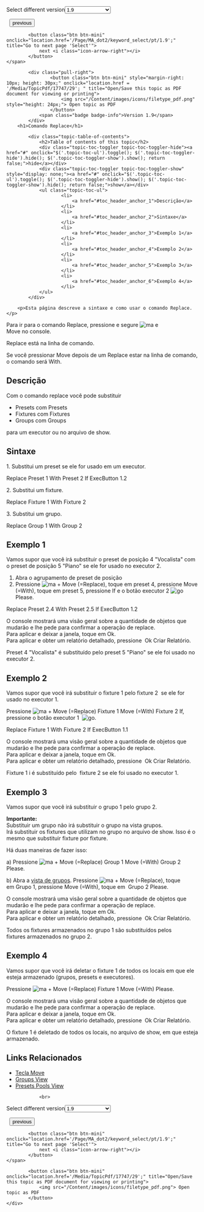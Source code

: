 
<div class="topic-navigation">

<div class="pull-right">
	<span class="pull-left">


<div class="pull-left">
<form action="/Topic/SetCurrentVersionNumber" class="form-inline" id="frmTagSelector" method="post">	<span class="form-mini">
		<div class="input-prepend"><span class="add-on">Select different version</span><select autocomplete="off" id="versionNumberId" name="versionNumberId" onchange="$(this).closest('#frmTagSelector').submit();" style="width: 120px;"><option value="">- latest -</option>
<option value="3">1.1</option>
<option value="7">1.2</option>
<option value="12">1.3</option>
<option value="16">1.5</option>
<option selected="selected" value="29">1.9</option>
</select></div>
		<input data-val="true" data-val-number="The field Int32 must be a number." data-val-required="The Int32 field is required." id="ProductId" name="ProductId" type="hidden" value="7">
		<input id="CurrentGuid" name="CurrentGuid" type="hidden" value="a1cb6158-ef18-4682-93a0-68f2761e4808">
	</span>
</form></div>&nbsp;	</span>
	<span class="pull-right" style="white-space: nowrap;">
			<button class="btn btn-mini" onclick="location.href='/Page/MA_dot2/keyword_remove/pt/1.9'; " title="Go to previous page 'Remove'">
				<i class="icon-arrow-left"></i> previous
			</button>

			<button class="btn btn-mini" onclick="location.href='/Page/MA_dot2/keyword_select/pt/1.9';" title="Go to next page 'Select'">
				next <i class="icon-arrow-right"></i> 
			</button>
	</span>
</div>
<div class="clear-fix" style="margin-bottom: 10px"></div>
</div>

		
			<div class="pull-right">
					<button class="btn btn-mini" style="margin-right: 10px; height: 30px;" onclick="location.href = '/Media/TopicPdf/17747/29'; " title="Open/Save this topic as PDF document for viewing or printing">
						<img src="/Content/images/icons/filetype_pdf.png" style="height: 24px;"> Open topic as PDF
					</button>
				<span class="badge badge-info">Version 1.9</span>
			</div>
		<h1>Comando Replace</h1>

			<div class="topic-table-of-contents">
				<h2>Table of contents of this topic</h2>
				<div class="topic-toc-toggler topic-toc-toggler-hide"><a href="#" onclick="$('.topic-toc-ul').toggle(); $('.topic-toc-toggler-hide').hide(); $('.topic-toc-toggler-show').show(); return false;">hide</a></div>
				<div class="topic-toc-toggler topic-toc-toggler-show" style="display: none;"><a href="#" onclick="$('.topic-toc-ul').toggle(); $('.topic-toc-toggler-hide').show(); $('.topic-toc-toggler-show').hide(); return false;">show</a></div>
				<ul class="topic-toc-ul">
						<li>
							<a href="#toc_header_anchor_1">Descrição</a>
						</li>
						<li>
							<a href="#toc_header_anchor_2">Sintaxe</a>
						</li>
						<li>
							<a href="#toc_header_anchor_3">Exemplo 1</a>
						</li>
						<li>
							<a href="#toc_header_anchor_4">Exemplo 2</a>
						</li>
						<li>
							<a href="#toc_header_anchor_5">Exemplo 3</a>
						</li>
						<li>
							<a href="#toc_header_anchor_6">Exemplo 4</a>
						</li>
				</ul>
			</div>

		<p>Esta página descreve a sintaxe e como usar o comando Replace.</p>

<p>Para ir para o comando Replace, pressione e segure&nbsp;<span class="hardkey"><img alt="ma" src="/Media/Mlg/ma.png"></span> e <span class="hardkey">Move</span>&nbsp;no&nbsp;console.</p>

<p>Replace&nbsp;está na linha de comando.</p>

<p>Se você pressionar&nbsp;<span class="hardkey">Move</span> depois de um&nbsp;<span class="syntax">Replace</span>&nbsp;estar na linha de comando, o comando será&nbsp;<span class="syntax">With</span>.</p>

<a name="toc_header_anchor_1" id="toc_header_anchor_1" class="topic-toc-item"></a><h2>Descrição</h2>

<p>Com o comando replace você pode substituir&nbsp;</p>

<ul>
	<li>Presets com&nbsp;Presets</li>
	<li>Fixtures com&nbsp;Fixtures</li>
	<li>Groups com&nbsp;Groups</li>
</ul>

<p>para um executor ou no arquivo de show.</p>

<a name="toc_header_anchor_2" id="toc_header_anchor_2" class="topic-toc-item"></a><h2>Sintaxe</h2>

<p>1. Substitui um preset se ele for usado em um executor.</p>

<div class="cl_input">Replace Preset 1 With Preset 2 If ExecButton 1.2</div>

<p>2. Substitui um&nbsp;fixture.</p>

<div class="cl_input">Replace Fixture 1 With Fixture 2</div>

<p>3. Substitui um grupo.</p>

<div class="cl_input">Replace Group 1 With Group 2</div>

<a name="toc_header_anchor_3" id="toc_header_anchor_3" class="topic-toc-item"></a><h2>Exemplo 1</h2>

<p>Vamos supor que você irá substituir o preset de posição 4 "Vocalista" com o preset de posição 5 "Piano" se ele for usado no executor 2.</p>

<ol>
	<li>Abra o agrupamento de preset de posição</li>
	<li>Pressione&nbsp;<span class="hardkey"><img alt="ma" src="/Media/Mlg/ma_1.png"></span> + <span class="hardkey">Move</span> (=Replace), toque em&nbsp;<span class="softkey">preset 4</span>, pressione&nbsp;<span class="hardkey">Move</span> (=With), toque em&nbsp;<span class="softkey">preset 5</span>, pressione&nbsp;<span class="hardkey">If</span> e o botão executor 2&nbsp;<span class="hardkey"><img alt="go" src="/Media/Mlg/go_1.png"></span> <span class="hardkey">Please</span>.</li>
</ol>

<div class="cl_input">Replace Preset 2.4 With Preset 2.5 If ExecButton 1.2</div>

<p>O console mostrará uma visão geral sobre a quantidade de objetos que mudarão e lhe pede para confirmar a operação de replace.&nbsp;<br>
Para aplicar e deixar a janela, toque em​ <span class="softkey">Ok</span>.<br>
Para aplicar e obter um relatório detalhado, pressione&nbsp;​ <span class="softkey">Ok Criar Relatório</span>.</p>

<p>Preset 4 "Vocalista" é substituído pelo preset 5 "Piano" se ele foi usado no executor 2.</p>

<a name="toc_header_anchor_4" id="toc_header_anchor_4" class="topic-toc-item"></a><h2>Exemplo 2</h2>

<p>Vamos supor que você irá substituir o&nbsp;fixture&nbsp;1&nbsp;pelo&nbsp;fixture&nbsp;2&nbsp; se ele for usado no executor 1.</p>

<p>Pressione&nbsp;<span class="hardkey"><img alt="ma" src="/Media/Mlg/ma_1.png"></span> + <span class="hardkey">Move</span> (=Replace) <span class="hardkey">Fixture</span> <span class="hardkey">1</span> <span class="hardkey">Move</span> (=With) <span class="hardkey">Fixture</span> <span class="hardkey">2</span> <span class="hardkey">If</span>, pressione o botão executor&nbsp;1&nbsp;​&nbsp;<span class="hardkey"><img alt="go" src="/Media/Mlg/go_1.png"></span>.</p>

<div class="cl_input">Replace Fixture 1 With Fixture 2 If ExecButton 1.1</div>

<p>O console mostrará uma visão geral sobre a quantidade de objetos que mudarão e lhe pede para confirmar a operação de&nbsp;replace.&nbsp;<br>
Para aplicar e deixar a janela, toque em​&nbsp;<span class="softkey">Ok</span>.<br>
Para aplicar e obter um relatório detalhado, pressione&nbsp;​&nbsp;<span class="softkey">Ok&nbsp;Criar Relatório</span>.</p>

<p>Fixture&nbsp;1 i é substituído pelo &nbsp;fixture&nbsp;2&nbsp;se ele foi usado no executor 1.</p>

<a name="toc_header_anchor_5" id="toc_header_anchor_5" class="topic-toc-item"></a><h2>Exemplo 3</h2>

<p>Vamos supor que você irá substituir o&nbsp;grupo&nbsp;1&nbsp;pelo&nbsp;grupo&nbsp;2.</p>

<div class="important"><strong>Importante:</strong><br>
Substituir um grupo não irá substituir o grupo na vista grupos.​<br>
Irá substituir os&nbsp;fixtures&nbsp;que utilizam no grupo no arquivo de show. Isso é o mesmo que substituir&nbsp;fixture&nbsp;por&nbsp;fixture.</div>

<p>Há duas maneiras de fazer isso:</p>

<p>a) Pressione&nbsp;<span class="hardkey"><img alt="ma" src="/Media/Mlg/ma_1.png"></span> + <span class="hardkey">Move</span> (=Replace) <span class="hardkey">Group</span> <span class="hardkey">1</span> <span class="hardkey">Move</span> (=With) <span class="hardkey">Group</span> <span class="hardkey">2</span> <span class="hardkey">Please</span>.</p>

<p>b) Abra a&nbsp;<a href="/Topic/a28e845d-664a-4bff-8f81-d6039857b1de">vista de grupos</a>. Pressione&nbsp;<span class="hardkey"><img alt="ma" src="/Media/Mlg/ma_1.png"></span> + <span class="hardkey">Move</span> (=Replace), toque em&nbsp;<span class="softkey">Grupo 1</span>, pressione&nbsp;<span class="hardkey">Move</span> (=With), toque em&nbsp;<span class="softkey"> Grupo 2</span> <span class="hardkey">Please</span>.</p>

<p>O console mostrará uma visão geral sobre a quantidade de objetos que mudarão e lhe pede para confirmar a operação de&nbsp;replace.&nbsp;<br>
Para aplicar e deixar a janela, toque em​&nbsp;<span class="softkey">Ok</span>.<br>
Para aplicar e obter um relatório detalhado, pressione&nbsp;​&nbsp;<span class="softkey">Ok&nbsp;Criar Relatório</span>.</p>

<p>Todos os fixtures armazenados no grupo 1 são substituídos pelos fixtures&nbsp;armazenados no grupo 2.</p>

<a name="toc_header_anchor_6" id="toc_header_anchor_6" class="topic-toc-item"></a><h2>Exemplo 4</h2>

<p>Vamos supor que você irá deletar o fixture 1 de todos os locais em que ele esteja armazenado (grupos, presets e executores).</p>

<p>Pressione&nbsp;<span class="hardkey"><img alt="ma" src="/Media/Mlg/ma_1.png"></span> + <span class="hardkey">Move</span> (=Replace) <span class="hardkey">Fixture</span> <span class="hardkey">1</span> <span class="hardkey">Move</span> (=With) <span class="hardkey">Please</span>.</p>

<p>O console mostrará uma visão geral sobre a quantidade de objetos que mudarão e lhe pede para confirmar a operação de&nbsp;replace.&nbsp;<br>
Para aplicar e deixar a janela, toque em​&nbsp;<span class="softkey">Ok</span>.<br>
Para aplicar e obter um relatório detalhado, pressione&nbsp;​&nbsp;<span class="softkey">Ok&nbsp;Criar Relatório</span>.</p>

<p>O fixture&nbsp;1 é deletado de todos os locais, no arquivo de show, em que esteja armazenado.</p>

<a name="toc_header_anchor_7" id="toc_header_anchor_7" class="topic-toc-item"></a><h2>Links Relacionados</h2>

<ul>
	<li><a href="/Topic/f12e11a4-5376-4abb-b023-09c75a033a92">Tecla Move</a></li>
	<li><a href="/Topic/a28e845d-664a-4bff-8f81-d6039857b1de">Groups View</a></li>
	<li><a href="/Topic/c3fb198e-9577-4dae-981c-601829997529">Presets Pools View</a></li>
</ul>


				<br>
<div class="topic-navigation">

<div class="pull-right">
	<span class="pull-left">


<div class="pull-left">
<form action="/Topic/SetCurrentVersionNumber" class="form-inline" id="frmTagSelector" method="post">	<span class="form-mini">
		<div class="input-prepend"><span class="add-on">Select different version</span><select autocomplete="off" id="versionNumberId" name="versionNumberId" onchange="$(this).closest('#frmTagSelector').submit();" style="width: 120px;"><option value="">- latest -</option>
<option value="3">1.1</option>
<option value="7">1.2</option>
<option value="12">1.3</option>
<option value="16">1.5</option>
<option selected="selected" value="29">1.9</option>
</select></div>
		<input data-val="true" data-val-number="The field Int32 must be a number." data-val-required="The Int32 field is required." id="ProductId" name="ProductId" type="hidden" value="7">
		<input id="CurrentGuid" name="CurrentGuid" type="hidden" value="a1cb6158-ef18-4682-93a0-68f2761e4808">
	</span>
</form></div>&nbsp;	</span>
	<span class="pull-right" style="white-space: nowrap;">
			<button class="btn btn-mini" onclick="location.href='/Page/MA_dot2/keyword_remove/pt/1.9'; " title="Go to previous page 'Remove'">
				<i class="icon-arrow-left"></i> previous
			</button>

			<button class="btn btn-mini" onclick="location.href='/Page/MA_dot2/keyword_select/pt/1.9';" title="Go to next page 'Select'">
				next <i class="icon-arrow-right"></i> 
			</button>
	</span>
</div>
	<div class="clear-fix"></div>
	<div class="pull-right">
	
			<button class="btn btn-mini" onclick="location.href='/Media/TopicPdf/17747/29';" title="Open/Save this topic as PDF document for viewing or printing">
				<img src="/Content/images/icons/filetype_pdf.png"> Open topic as PDF
			</button>
	</div>
<div class="clear-fix" style="margin-bottom: 10px"></div>
</div>

	